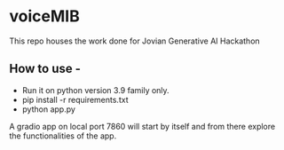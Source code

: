 # voiceMIB
This repo houses the work done for Jovian Generative AI Hackathon

## How to use - 

- Run it on python version 3.9 family only.
- pip install -r requirements.txt
- python app.py

A gradio app on local port 7860 will start by itself and from there explore the functionalities of the app.
